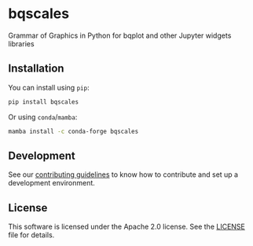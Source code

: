 # bqscales

Grammar of Graphics in Python for bqplot and other Jupyter widgets libraries

## Installation

You can install using ``pip``:

```bash
pip install bqscales
```

Or using ``conda``/``mamba``:

```bash
mamba install -c conda-forge bqscales
```

## Development

See our [contributing guidelines](CONTRIBUTING.md) to know how to contribute and set up a development environment.

## License

This software is licensed under the Apache 2.0 license. See the [LICENSE](LICENSE) file for details.
